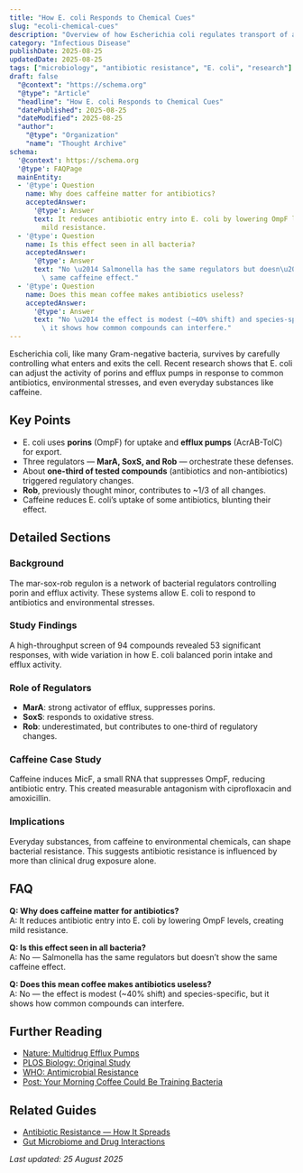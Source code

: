```yaml
---
title: "How E. coli Responds to Chemical Cues"
slug: "ecoli-chemical-cues"
description: "Overview of how Escherichia coli regulates transport of antibiotics and other chemicals through porins and efflux pumps."
category: "Infectious Disease"
publishDate: 2025-08-25
updatedDate: 2025-08-25
tags: ["microbiology", "antibiotic resistance", "E. coli", "research"]
draft: false
  "@context": "https://schema.org"
  "@type": "Article"
  "headline": "How E. coli Responds to Chemical Cues"
  "datePublished": 2025-08-25
  "dateModified": 2025-08-25
  "author":
    "@type": "Organization"
    "name": "Thought Archive"
schema:
  '@context': https://schema.org
  '@type': FAQPage
  mainEntity:
  - '@type': Question
    name: Why does caffeine matter for antibiotics?
    acceptedAnswer:
      '@type': Answer
      text: It reduces antibiotic entry into E. coli by lowering OmpF levels, creating
        mild resistance.
  - '@type': Question
    name: Is this effect seen in all bacteria?
    acceptedAnswer:
      '@type': Answer
      text: "No \u2014 Salmonella has the same regulators but doesn\u2019t show the\
        \ same caffeine effect."
  - '@type': Question
    name: Does this mean coffee makes antibiotics useless?
    acceptedAnswer:
      '@type': Answer
      text: "No \u2014 the effect is modest (~40% shift) and species-specific, but\
        \ it shows how common compounds can interfere."
---
```

Escherichia coli, like many Gram-negative bacteria, survives by carefully controlling what enters and exits the cell. Recent research shows that E. coli can adjust the activity of porins and efflux pumps in response to common antibiotics, environmental stresses, and even everyday substances like caffeine.

## Key Points
- E. coli uses **porins** (OmpF) for uptake and **efflux pumps** (AcrAB-TolC) for export.  
- Three regulators — **MarA, SoxS, and Rob** — orchestrate these defenses.  
- About **one-third of tested compounds** (antibiotics and non-antibiotics) triggered regulatory changes.  
- **Rob**, previously thought minor, contributes to ~1/3 of all changes.  
- Caffeine reduces E. coli’s uptake of some antibiotics, blunting their effect.  

## Detailed Sections

### Background
The mar-sox-rob regulon is a network of bacterial regulators controlling porin and efflux activity. These systems allow E. coli to respond to antibiotics and environmental stresses.

### Study Findings
A high-throughput screen of 94 compounds revealed 53 significant responses, with wide variation in how E. coli balanced porin intake and efflux activity.

### Role of Regulators
- **MarA**: strong activator of efflux, suppresses porins.  
- **SoxS**: responds to oxidative stress.  
- **Rob**: underestimated, but contributes to one-third of regulatory changes.  

### Caffeine Case Study
Caffeine induces MicF, a small RNA that suppresses OmpF, reducing antibiotic entry. This created measurable antagonism with ciprofloxacin and amoxicillin.

### Implications
Everyday substances, from caffeine to environmental chemicals, can shape bacterial resistance. This suggests antibiotic resistance is influenced by more than clinical drug exposure alone.

## FAQ

**Q: Why does caffeine matter for antibiotics?**  
A: It reduces antibiotic entry into E. coli by lowering OmpF levels, creating mild resistance.  

**Q: Is this effect seen in all bacteria?**  
A: No — Salmonella has the same regulators but doesn’t show the same caffeine effect.  

**Q: Does this mean coffee makes antibiotics useless?**  
A: No — the effect is modest (~40% shift) and species-specific, but it shows how common compounds can interfere.  

## Further Reading
- [Nature: Multidrug Efflux Pumps](https://doi.org/10.1038/s41579-018-0048-6)  
- [PLOS Biology: Original Study](https://doi.org/10.1371/journal.pbio.3003260)  
- [WHO: Antimicrobial Resistance](https://www.who.int/news-room/fact-sheets/detail/antimicrobial-resistance)  
- [Post: Your Morning Coffee Could Be Training Bacteria](/posts/coffee-bacteria-antibiotics)

## Related Guides
- [Antibiotic Resistance — How It Spreads](/guides/antibiotic-resistance)  
- [Gut Microbiome and Drug Interactions](/guides/gut-microbiome-drugs)

_Last updated: 25 August 2025_
